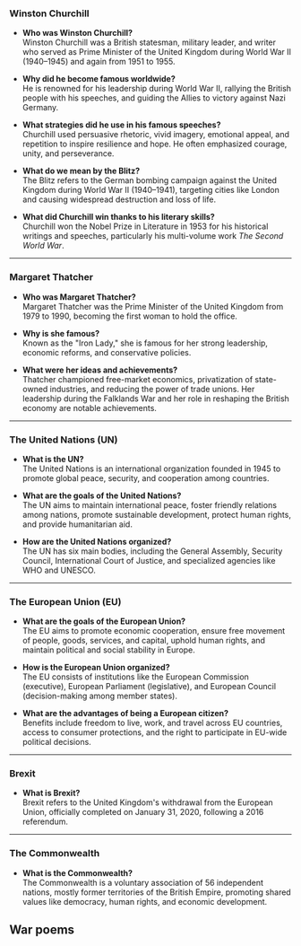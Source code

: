 ### **Winston Churchill**

- **Who was Winston Churchill?**  
    Winston Churchill was a British statesman, military leader, and writer who served as Prime Minister of the United Kingdom during World War II (1940–1945) and again from 1951 to 1955.
    
- **Why did he become famous worldwide?**  
    He is renowned for his leadership during World War II, rallying the British people with his speeches, and guiding the Allies to victory against Nazi Germany.
    
- **What strategies did he use in his famous speeches?**  
    Churchill used persuasive rhetoric, vivid imagery, emotional appeal, and repetition to inspire resilience and hope. He often emphasized courage, unity, and perseverance.
    
- **What do we mean by the Blitz?**  
    The Blitz refers to the German bombing campaign against the United Kingdom during World War II (1940–1941), targeting cities like London and causing widespread destruction and loss of life.
    
- **What did Churchill win thanks to his literary skills?**  
    Churchill won the Nobel Prize in Literature in 1953 for his historical writings and speeches, particularly his multi-volume work _The Second World War_.
    

---

### **Margaret Thatcher**

- **Who was Margaret Thatcher?**  
    Margaret Thatcher was the Prime Minister of the United Kingdom from 1979 to 1990, becoming the first woman to hold the office.
    
- **Why is she famous?**  
    Known as the "Iron Lady," she is famous for her strong leadership, economic reforms, and conservative policies.
    
- **What were her ideas and achievements?**  
    Thatcher championed free-market economics, privatization of state-owned industries, and reducing the power of trade unions. Her leadership during the Falklands War and her role in reshaping the British economy are notable achievements.
    

---

### **The United Nations (UN)**

- **What is the UN?**  
    The United Nations is an international organization founded in 1945 to promote global peace, security, and cooperation among countries.
    
- **What are the goals of the United Nations?**  
    The UN aims to maintain international peace, foster friendly relations among nations, promote sustainable development, protect human rights, and provide humanitarian aid.
    
- **How are the United Nations organized?**  
    The UN has six main bodies, including the General Assembly, Security Council, International Court of Justice, and specialized agencies like WHO and UNESCO.
    

---

### **The European Union (EU)**

- **What are the goals of the European Union?**  
    The EU aims to promote economic cooperation, ensure free movement of people, goods, services, and capital, uphold human rights, and maintain political and social stability in Europe.
    
- **How is the European Union organized?**  
    The EU consists of institutions like the European Commission (executive), European Parliament (legislative), and European Council (decision-making among member states).
    
- **What are the advantages of being a European citizen?**  
    Benefits include freedom to live, work, and travel across EU countries, access to consumer protections, and the right to participate in EU-wide political decisions.
    

---

### **Brexit**

- **What is Brexit?**  
    Brexit refers to the United Kingdom's withdrawal from the European Union, officially completed on January 31, 2020, following a 2016 referendum.

---

### **The Commonwealth**

- **What is the Commonwealth?**  
    The Commonwealth is a voluntary association of 56 independent nations, mostly former territories of the British Empire, promoting shared values like democracy, human rights, and economic development.

## War poems